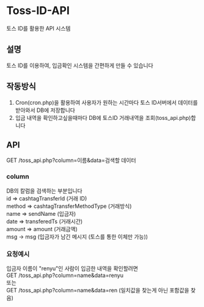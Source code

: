 # Toss-ID-API
토스 ID를 활용한 API 시스템

## 설명
토스 ID를 이용하여, 입금확인 시스템을 간편하게 만들 수 있습니다

## 작동방식
1. Cron(cron.php)을 활용하여 사용자가 원하는 시간마다 토스 ID서버에서 데이터를 받아와서 DB에 저장합니다
2. 입금 내역을 확인하고싶을때마다 DB에 토스ID 거래내역을 조회(toss_api.php)합니다

## API 
GET /toss_api.php?column=이름&data=검색할 데이터

### column
DB의 칼럼을 검색하는 부분입니다<br>
id => cashtagTransferId (거래 ID)<br>
method => cashtagTransferMethodType (거래방식)<br>
name => sendName (입금자)<br>
date => transferedTs (거래시간)<br>
amount => amount (거래금액)<br>
msg -> msg (입금자가 남긴 메시지 (토스를 통한 이체만 가능))<br>

### 요청예시

입금자 이름이 "renyu"인 사람이 입금한 내역을 확인할려면<br>
GET /toss_api.php?column=name&data=renyu<br>
또는 <br>
GET /toss_api.php?column=name&data=ren (일치값을 찾는게 아닌 포함값을 찾음)

